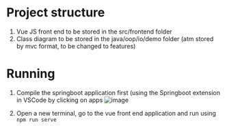 # Project structure

1. Vue JS front end to be stored in the src/frontend folder
2. Class diagram to be stored in the java/oop/io/demo folder (atm stored by mvc format, to be changed to features)


# Running
1. Compile the springboot application first (using the Springboot extension in VSCode by clicking on apps
![image](https://user-images.githubusercontent.com/26820528/188605472-93057379-cb38-4b8c-ae26-8803d6e7712f.png)


2. Open a new terminal, go to the vue front end application and run using ```npm run serve```
